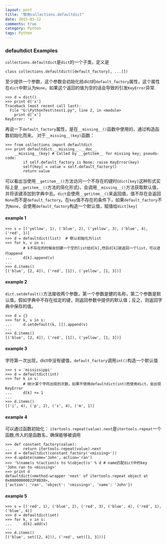 ```yaml
---
layout: post
title: "使用collections.defaultdict"
date: 2015-03-12
comments: true
category: Python
tags: Python
---
```

### defaultdict Examples

`collections.defaultdict`是`dict`的一个子类，定义是

    class collections.defaultdict([default_factory[, ...]]) 

至少提供一个参数，这个参数会初始化给dict的`default_factory`属性，这个属性在`dict`中默认为`None`，如果这个返回的值为空的话会导致的引发`KeyError`异常.

```
>>> d = dict()
>>> print d['x']
Traceback (most recent call last):
  File "G:\PythonTest\test1.py", line 2, in <module>
    print d['x']
KeyError: 'x'
```

再说一下`default_factory`属性，是在`__missing__()`函数中使用的，通过构造函数初始化而来。
对于`__missing__(key)`函数：

    >>> from collections import defaultdict
    >>> print defaultdict.__missing__.__doc__
        __missing__(key) # Called by __getitem__ for missing key; pseudo-code:
            if self.default_factory is None: raise KeyError(key)
            self[key] = value = self.default_factory()
            return value

可以看出当使用`__getitem__()`方法访问一个不存在的键时(`dict[key]`这种形式实际上是`__getitem__()`方法的简化形式)，会调用`__missing__()`方法获取默认值，并将该键添加到字典中去。`dict`会使用`__getitem__()`来返回值，值不存在会返回`None`而不是`default_factory`。在`key`值不存在的条件下，如果`default_factory`不为`None`，会使用`default_factory`构造一个默认值，赋值给`dict[key]`

#### example 1

```
>>> s = [('yellow', 1), ('blue', 2), ('yellow', 3), ('blue', 4), ('red', 1)]
>>> d = defaultdict(list)  # 默认初始化为list
>>> for k, v in s:
        # k不存在的时候会创建一个空的list给d[k],然后d[k]就返回一个list，可以进行append
...     d[k].append(v)
...
>>> d.items()
[('blue', [2, 4]), ('red', [1]), ('yellow', [1, 3])]
```

#### example 2
`dict.setdefault()`方法接收两个参数，第一个参数是健的名称，第二个参数是默认值。假如字典中不存在给定的键，则返回参数中提供的默认值；反之，则返回字典中保存的值。

```
>>> d = {}
>>> for k, v in s:
...     d.setdefault(k, []).append(v)
...
>>> d.items()
[('blue', [2, 4]), ('red', [1]), ('yellow', [1, 3])]
```

#### example 3
字符第一次出现，dict中没有键值，`default_factory`调用`int()`构造一个默认值

```
>>> s = 'mississippi'
>>> d = defaultdict(int)
>>> for k in s:
        # 统计某个字符出现的次数，如果不使用defaultdict(int)而使用dict，会出现KeyError
...     d[k] += 1
...
>>> d.items()
[('i', 4), ('p', 2), ('s', 4), ('m', 1)]
```

#### example 4

可以通过函数初始化：
`itertools.repeat(value).next`是`itertools.repeat`一个函数,传入的是函数名，确保能够被调用

```
>>> def constant_factory(value):
...     return itertools.repeat(value).next
>>> d = defaultdict(constant_factory('<missing>'))
>>> d.update(name='John', action='ran')
>>> '%(name)s %(action)s to %(object)s' % d # name匹配dict中的key
'John ran to <missing>'
>>> print d
defaultdict(<method-wrapper 'next' of itertools.repeat object at 0x00000000022F8B38>, 
{'action': 'ran', 'object': '<missing>', 'name': 'John'})
```

#### example 5

```
>>> s = [('red', 1), ('blue', 2), ('red', 3), ('blue', 4), ('red', 1), ('blue', 4)]
>>> d = defaultdict(set)
>>> for k, v in s:
...     d[k].add(v)
...
>>> d.items()
[('blue', set([2, 4])), ('red', set([1, 3]))]
```